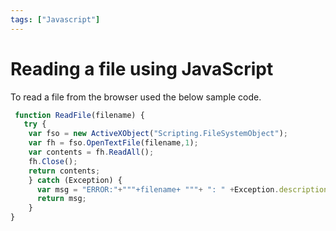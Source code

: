 ```yaml
---
tags: ["Javascript"]
---
```


# Reading a file using JavaScript

To read a file from the browser used the below sample code.

```js
 function ReadFile(filename) {
   try {
    var fso = new ActiveXObject("Scripting.FileSystemObject"); 
    var fh = fso.OpenTextFile(filename,1); 
    var contents = fh.ReadAll(); 
    fh.Close(); 
    return contents;
    } catch (Exception) {
      var msg = "ERROR:"+"""+filename+ """+ ": " +Exception.description; alert(msg); 
      return msg; 
    } 
} 
 ```
